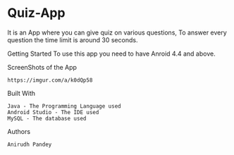# Quiz-App
 
 It is an App where you can give quiz on various questions, To answer every question the time limit is around 30 seconds.
 
Getting Started
To use this app you need to have Anroid 4.4 and above.

ScreenShots of the App

    https://imgur.com/a/k0dQp58

Built With

    Java - The Programming Language used
    Android Studio - The IDE used
    MySQL - The database used
    
Authors

    Anirudh Pandey
